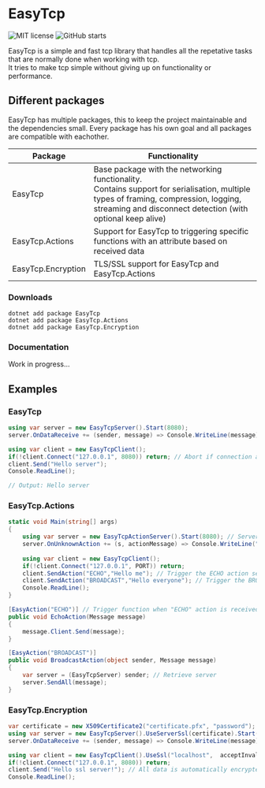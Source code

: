 # EasyTcp
<p>
  <img alt="MIT license" src="https://img.shields.io/badge/License-MIT-green.svg">
  <img alt="GitHub starts" src="https://img.shields.io/github/stars/job79/EasyTcp">
</p>

EasyTcp is a simple and fast tcp library that handles all the repetative tasks that are normally done when working with tcp.  
It tries to make tcp simple without giving up on functionality or performance.


## Different packages

EasyTcp has multiple packages, this to keep the project maintainable and the dependencies small. Every package has his own goal and all packages are compatible with eachother.

| Package            | Functionality                     |
|--------------------|-----------------------------------|
| EasyTcp            | Base package with the networking functionality. <br> Contains support for serialisation, multiple types of framing, compression, logging, streaming and disconnect detection (with optional keep alive) |
| EasyTcp.Actions    | Support for EasyTcp to triggering specific functions with an attribute based on received data |
| EasyTcp.Encryption | TLS/SSL support for EasyTcp and EasyTcp.Actions |

### Downloads
```
dotnet add package EasyTcp
dotnet add package EasyTcp.Actions
dotnet add package EasyTcp.Encryption
```

### Documentation

Work in progress...

## Examples

### EasyTcp
```cs
using var server = new EasyTcpServer().Start(8080);
server.OnDataReceive += (sender, message) => Console.WriteLine(message);

using var client = new EasyTcpClient();
if(!client.Connect("127.0.0.1", 8080)) return; // Abort if connection attempt failed
client.Send("Hello server");
Console.ReadLine();

// Output: Hello server
```

### EasyTcp.Actions
```cs
static void Main(string[] args)
{
    using var server = new EasyTcpActionServer().Start(8080); // Server automatically detects all action methods within the current assembly
    server.OnUnknownAction += (s, actionMessage) => Console.WriteLine("Unknown action received");
    
    using var client = new EasyTcpClient();
    if(!client.Connect("127.0.0.1", PORT)) return; 
    client.SendAction("ECHO","Hello me"); // Trigger the ECHO action server side
    client.SendAction("BROADCAST","Hello everyone"); // Trigger the BROADCAST action server side
    Console.ReadLine();
}

[EasyAction("ECHO")] // Trigger function when "ECHO" action is received
public void EchoAction(Message message)
{
    message.Client.Send(message);
}

[EasyAction("BROADCAST")]
public void BroadcastAction(object sender, Message message)
{
    var server = (EasyTcpServer) sender; // Retrieve server
    server.SendAll(message);
}
```

### EasyTcp.Encryption
```cs
var certificate = new X509Certificate2("certificate.pfx", "password"); // Load ssl certificate
using var server = new EasyTcpServer().UseServerSsl(certificate).Start(8080); // Use ssl for all incoming / outgoing messages
server.OnDataReceive += (sender, message) => Console.WriteLine(message); // Message is automatically decrypted

using var client = new EasyTcpClient().UseSsl("localhost",  acceptInvalidCertificates: true); // "localhost" = server domain
if(!client.Connect("127.0.0.1", 8080)) return;
client.Send("Hello ssl server!"); // All data is automatically encrypted
Console.ReadLine();
```
